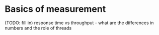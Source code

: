 # Basics of measurement

(TODO: fill in) response time vs throughput - what are the differences in numbers and the role of threads